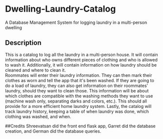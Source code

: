 # Dwelling-Laundry-Catalog
A Database Management System for logging laundry in a multi-person dwelling

## Description
This is a catalog to log all the laundry in a multi-person house. It will contain information about who owns different pieces of clothing and who is allowed to wash it. Additionally, it will contain information on how laundry should be cleaned and where to clean it. <br>
Roommates will enter their laundry information. They can then mark their clothes as worn and tell the app that it's been washed. If they are going to do a load of laundry, they can also get information on their roommates' laundry, should they want to clean those. This information will be about which clothes are compatible with the washing methods they want to use (machine wash only, separating darks and colors, etc.). This should all provide for a more efficient home laundry system. Lastly, the catalog will track laundry history, keeping a table of when laundry was done, which clothing was washed, and when.
<br>

##Credits
Shreevatsan did the front end flask app, Garret did the database creation, and German did the database queries.

